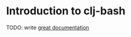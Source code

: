# Introduction to clj-bash

TODO: write [great documentation](http://jacobian.org/writing/what-to-write/)
